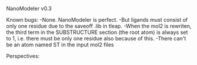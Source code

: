 NanoModeler v0.3




Known bugs:
-None. NanoModeler is perfect.
-But ligands must consist of only one residue due to the saveoff .lib in tleap.
-When the mol2 is rewriten, the third term in the SUBSTRUCTURE section (the root atom) is always set to 1, i.e. there must be only one residue also because of this.
-There can't be an atom named ST in the input mol2 files

Perspectives:

